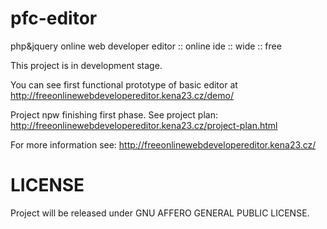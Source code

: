 # pfc-editor
php&amp;jquery online web developer editor :: online ide :: wide :: free

This project is in development stage.

You can see first functional prototype of basic editor at
http://freeonlinewebdevelopereditor.kena23.cz/demo/

Project npw finishing first phase. See project plan:
http://freeonlinewebdevelopereditor.kena23.cz/project-plan.html

For more information see:
http://freeonlinewebdevelopereditor.kena23.cz/

# LICENSE
Project will be released under GNU AFFERO GENERAL PUBLIC LICENSE.



